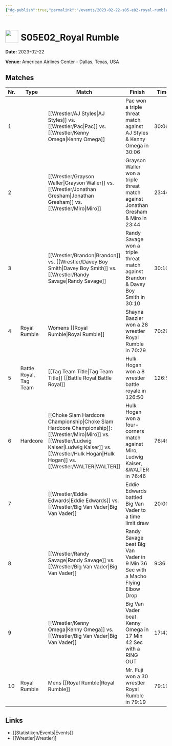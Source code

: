 ```yaml
---
{"dg-publish":true,"permalink":"/events/2023-02-22-s05-e02-royal-rumble/","title":"S05E02_Royal Rumble","noteIcon":""}
---
```



# <img src="https://github.com/CptSpaulding1980/choke-slam-wrestling/releases/download/images/ChokeSlam.png" width="40" style="vertical-align:bottom; margin-right:8px;">**S05E02_Royal Rumble**

**Date:** 2023-02-22

**Venue:** American Airlines Center - Dallas, Texas, USA

## Matches

| Nr. | Type | Match | Finish | Time | Rating | Score |
|-----|------|-------|--------|------|--------|-------|
| 1 |  | [[Wrestler/AJ Styles\|AJ Styles]] vs. [[Wrestler/Pac\|Pac]] vs. [[Wrestler/Kenny Omega\|Kenny Omega]] | Pac won a triple threat match against AJ Styles & Kenny Omega in  30:06 | 30:06 | ★★★★3/4 | 99 |
| 2 |  | [[Wrestler/Grayson Waller\|Grayson Waller]] vs. [[Wrestler/Jonathan Gresham\|Jonathan Gresham]] vs. [[Wrestler/Miro\|Miro]] | Grayson Waller won a triple threat match against Jonathan Gresham & Miro in  23:44 | 23:44 | ★★★★★ | 102 |
| 3 |  | [[Wrestler/Brandon\|Brandon]] vs. [[Wrestler/Davey Boy Smith\|Davey Boy Smith]] vs. [[Wrestler/Randy Savage\|Randy Savage]] | Randy Savage won a triple threat match against Brandon & Davey Boy Smith in  30:10 | 30:10 | ★★★★★ | 102 |
| 4 | Royal Rumble | Womens [[Royal Rumble\|Royal Rumble]] | Shayna Baszler won a 28 wrestler Royal Rumble in  70:29 | 70:29 | ★★★★1/4 | 88 |
| 5 | Battle Royal, Tag Team | [[Tag Team Title\|Tag Team Title]] [[Battle Royal\|Battle Royal]] | Hulk Hogan won a 8 wrestler battle royale in  126:50 | 126:50 | ★★★★3/4 | 98 |
| 6 | Hardcore | [[Choke Slam Hardcore Championship\|Choke Slam Hardcore Championship]]: [[Wrestler/Miro\|Miro]] vs. [[Wrestler/Ludwig Kaiser\|Ludwig Kaiser]] vs. [[Wrestler/Hulk Hogan\|Hulk Hogan]] vs. [[Wrestler/WALTER\|WALTER]] | Hulk Hogan won a four-corners match against Miro, Ludwig Kaiser, &WALTER in  76:46 | 76:46 | ★★★★3/4 | 99 |
| 7 |  | [[Wrestler/Eddie Edwards\|Eddie Edwards]] vs. [[Wrestler/Big Van Vader\|Big Van Vader]] | Eddie Edwards battled Big Van Vader to a  time limit draw | 20:00 | ★★★★1/4 | 90 |
| 8 |  | [[Wrestler/Randy Savage\|Randy Savage]] vs. [[Wrestler/Big Van Vader\|Big Van Vader]] | Randy Savage beat Big Van Vader in 9 Min 36 Sec with a Macho Flying Elbow Drop | 9:36 | ★★★1/2 | 77 |
| 9 |  | [[Wrestler/Kenny Omega\|Kenny Omega]] vs. [[Wrestler/Big Van Vader\|Big Van Vader]] | Big Van Vader beat Kenny Omega in 17 Min 42 Sec with a RING OUT | 17:42 | ★★★★★ | 100 |
| 10 | Royal Rumble | Mens [[Royal Rumble\|Royal Rumble]] | Mr. Fuji won a 30 wrestler Royal Rumble in  79:19 | 79:19 | ★★★★1/4 | 88 |

## Links
- [[Statistiken/Events\|Events]]
- [[Wrestler\|Wrestler]]
